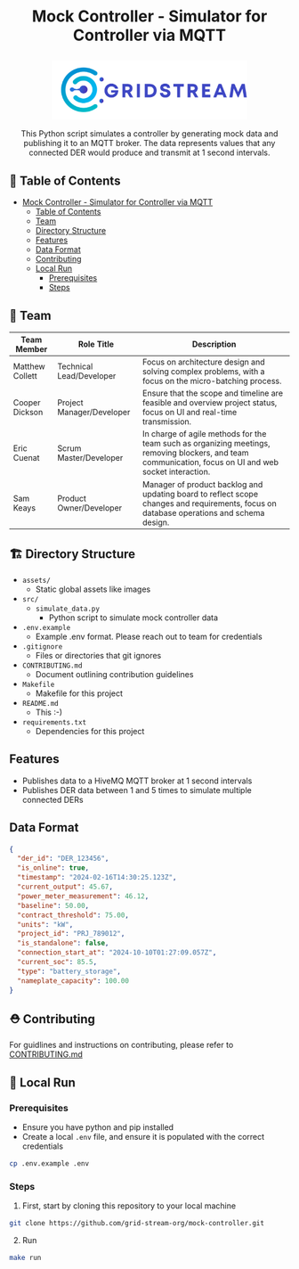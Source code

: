 # <p align="center">Mock Controller - Simulator for Controller via MQTT</p>

<p align="center"><img src="assets/logo.svg" width="350px"/></p>
<p align="center">This Python script simulates a controller by generating mock data and publishing it to an MQTT broker. The data represents values that any connected DER would produce and transmit at 1 second intervals.</p>

## 🧭 Table of Contents

- [Mock Controller - Simulator for Controller via MQTT](#mock-controller---simulator-for-controller-via-mqtt)
  - [Table of Contents](#-table-of-contents)
  - [Team](#-team)
  - [Directory Structure](#-directory-structure)
  - [Features](#features)
  - [Data Format](#data-format)
  - [Contributing](#-contributing)
  - [Local Run](#-local-run)
    - [Prerequisites](#prerequisites)
    - [Steps](#steps)

## 👥 Team

| Team Member     | Role Title                | Description                                                                                                                                             |
| --------------- | ------------------------- | ------------------------------------------------------------------------------------------------------------------------------------------------------- |
| Matthew Collett | Technical Lead/Developer  | Focus on architecture design and solving complex problems, with a focus on the micro-batching process.                                                  |
| Cooper Dickson  | Project Manager/Developer | Ensure that the scope and timeline are feasible and overview project status, focus on UI and real-time transmission.                                    |
| Eric Cuenat     | Scrum Master/Developer    | In charge of agile methods for the team such as organizing meetings, removing blockers, and team communication, focus on UI and web socket interaction. |
| Sam Keays       | Product Owner/Developer   | Manager of product backlog and updating board to reflect scope changes and requirements, focus on database operations and schema design.                |

## 🏗️ Directory Structure
- `assets/`
  - Static global assets like images
- `src/`
  - `simulate_data.py`
    - Python script to simulate mock controller data
- `.env.example`
  - Example .env format. Please reach out to team for credentials
- `.gitignore`
  - Files or directories that git ignores
- `CONTRIBUTING.md`
  - Document outlining contribution guidelines
- `Makefile`
  - Makefile for this project
- `README.md`
  - This :-)
- `requirements.txt`
  - Dependencies for this project

## Features

- Publishes data to a HiveMQ MQTT broker at 1 second intervals
- Publishes DER data between 1 and 5 times to simulate multiple connected DERs

## Data Format 

```json
{
  "der_id": "DER_123456",
  "is_online": true,
  "timestamp": "2024-02-16T14:30:25.123Z",
  "current_output": 45.67,
  "power_meter_measurement": 46.12,
  "baseline": 50.00,
  "contract_threshold": 75.00,
  "units": "kW",
  "project_id": "PRJ_789012",
  "is_standalone": false,
  "connection_start_at": "2024-10-10T01:27:09.057Z",
  "current_soc": 85.5,
  "type": "battery_storage",
  "nameplate_capacity": 100.00
}
```

## ⛑️ Contributing

For guidlines and instructions on contributing, please refer to [CONTRIBUTING.md](https://github.com/grid-stream-org/mock-controller/blob/main/CONTRIBUTING.md)

## 🚀 Local Run

### Prerequisites
- Ensure you have python and pip installed
- Create a local `.env` file, and ensure it is populated with the correct credentials
```bash
cp .env.example .env
```

### Steps
1. First, start by cloning this repository to your local machine
```bash
git clone https://github.com/grid-stream-org/mock-controller.git
```
2. Run 
```bash
make run
```






